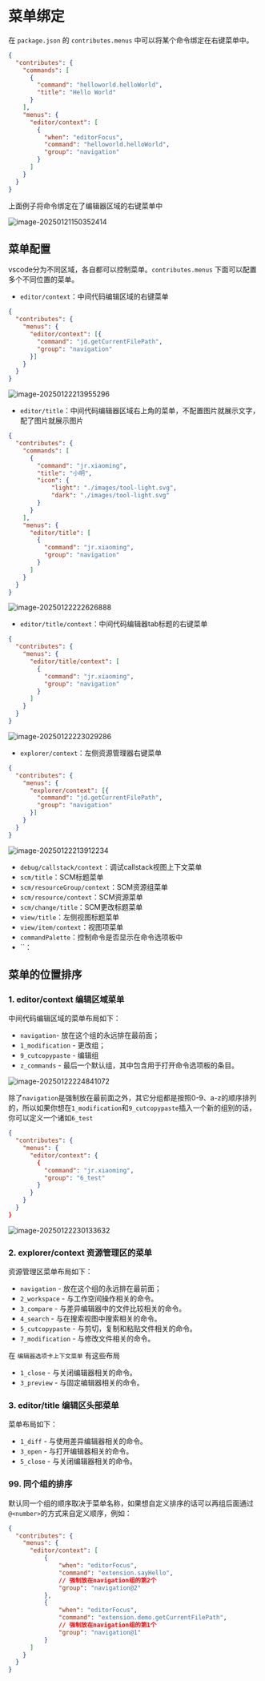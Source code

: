 # 菜单绑定

在 `package.json` 的 `contributes.menus` 中可以将某个命令绑定在右键菜单中。

```json
{
  "contributes": {
    "commands": [
      {
        "command": "helloworld.helloWorld",
        "title": "Hello World"
      }
    ],
    "menus": {
      "editor/context": [
        {
          "when": "editorFocus",
          "command": "helloworld.helloWorld",
          "group": "navigation"
        }
      ]
    }
  }
}
```

上面例子将命令绑定在了编辑器区域的右键菜单中

![image-20250121150352414](img/image-20250121150352414.png)

## 菜单配置

vscode分为不同区域，各自都可以控制菜单。`contributes.menus` 下面可以配置多个不同位置的菜单。

* `editor/context`：中间代码编辑区域的右键菜单

```json
{
  "contributes": {
    "menus": {
      "editor/context": [{
        "command": "jd.getCurrentFilePath",
        "group": "navigation"
      }]
    }
  }
}
```



![image-20250122213955296](img/114-菜单绑定/image-20250122213955296.png)

* `editor/title`：中间代码编辑器区域右上角的菜单，不配置图片就展示文字，配了图片就展示图片

```json
{
  "contributes": {
    "commands": [
      {
        "command": "jr.xiaoming",
        "title": "小明",
        "icon": {
            "light": "./images/tool-light.svg",
            "dark": "./images/tool-light.svg"
        }
      }
    ],
    "menus": {
      "editor/title": [
        {
          "command": "jr.xiaoming",
          "group": "navigation"
        }
      ]
    }
  }
}
```

![image-20250122222626888](img/114-菜单绑定/image-20250122222626888.png)

* `editor/title/context`：中间代码编辑器tab标题的右键菜单

```json
{
  "contributes": {
    "menus": {
      "editor/title/context": [
        {
          "command": "jr.xiaoming",
          "group": "navigation"
        }
      ]
    }
  }
}
```

![image-20250122223029286](img/114-菜单绑定/image-20250122223029286.png)

* `explorer/context`：左侧资源管理器右键菜单

```json
{
  "contributes": {
    "menus": {
      "explorer/context": [{
        "command": "jd.getCurrentFilePath",
        "group": "navigation"
      }]
    }
  }
}
```

![image-20250122213912234](img/114-菜单绑定/image-20250122213912234.png)

* `debug/callstack/context`：调试callstack视图上下文菜单
* `scm/title`：SCM标题菜单
* `scm/resourceGroup/context`：SCM资源组菜单
* `scm/resource/context`：SCM资源菜单
* `scm/change/title`：SCM更改标题菜单
* `view/title`：左侧视图标题菜单
* `view/item/context`：视图项菜单
* `commandPalette`：控制命令是否显示在命令选项板中
* ``：

## 菜单的位置排序

### 1. editor/context 编辑区域菜单

中间代码编辑区域的菜单布局如下：

- `navigation`- 放在这个组的永远排在最前面；
- `1_modification` - 更改组；
- `9_cutcopypaste` - 编辑组
- `z_commands` - 最后一个默认组，其中包含用于打开命令选项板的条目。

![image-20250122224841072](img/114-菜单绑定/image-20250122224841072.png)

除了`navigation`是强制放在最前面之外，其它分组都是按照0-9、a-z的顺序排列的，所以如果你想在`1_modification`和`9_cutcopypaste`插入一个新的组别的话，你可以定义一个诸如`6_test`

```json
{
  "contributes": {
    "menus": {
      "editor/context": {
        {
          "command": "jr.xiaoming",
          "group": "6_test"
        }
      }
    }
  }
}
```

![image-20250122230133632](img/114-菜单绑定/image-20250122230133632.png)

### 2. explorer/context 资源管理区的菜单

资源管理区菜单布局如下：

- `navigation` - 放在这个组的永远排在最前面；
- `2_workspace` - 与工作空间操作相关的命令。
- `3_compare` - 与差异编辑器中的文件比较相关的命令。
- `4_search` - 与在搜索视图中搜索相关的命令。
- `5_cutcopypaste` - 与剪切，复制和粘贴文件相关的命令。
- `7_modification` - 与修改文件相关的命令。

在 `编辑器选项卡上下文菜单` 有这些布局

- `1_close` - 与关闭编辑器相关的命令。
- `3_preview` - 与固定编辑器相关的命令。

### 3. editor/title 编辑区头部菜单

菜单布局如下：

- `1_diff` - 与使用差异编辑器相关的命令。
- `3_open` - 与打开编辑器相关的命令。
- `5_close` - 与关闭编辑器相关的命令。

### 99. 同个组的排序

默认同一个组的顺序取决于菜单名称，如果想自定义排序的话可以再组后面通过`@<number>`的方式来自定义顺序，例如：

```json
{
  "contributes": {
    "menus": {
      "editor/context": [
          {
              "when": "editorFocus",
              "command": "extension.sayHello",
              // 强制放在navigation组的第2个
              "group": "navigation@2" 
          },
          {
              "when": "editorFocus",
              "command": "extension.demo.getCurrentFilePath",
              // 强制放在navigation组的第1个
              "group": "navigation@1"
          }
      ]
    }
  }
}
```

